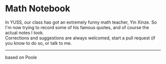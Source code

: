 # Math Notebook

In YUSS, our class has got an extremely funny math teacher, Yin Xinze.
So I'm now trying to record some of his famous quotes, and of course the
actual notes I took.  
Corrections and suggestions are always welcomed, start a pull request (if you know to do so,
or talk to me.

-----

based on Poole
